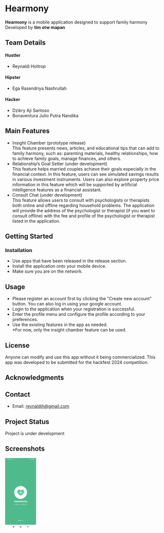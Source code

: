 # Hearmony
**Hearmony** is a mobile application designed to support family harmony <br>Developed by **tim otw mapan**

## Team Details

#### Hustler
- Reynaldi Holtrop

#### Hipster
- Ega Rasendriya Nashrullah

#### Hacker
- Dzikry Aji Santoso
- Bonaventura Julio Putra Nandika

## Main Features
- Insight Chamber (prototype release)
<br>This feature presents news, articles, and educational tips that can add to family harmony, such as: parenting materials, healthy relationships, how to achieve family goals, manage finances, and others.
- Relationship’s Goal Setter (under development)
<br>This feature helps married couples achieve their goals especially in the financial context. In this feature, users can see simulated savings results in various investment instruments. Users can also explore property price information in this feature which will be supported by artificial intelligence features as a financial assistant.
- Consult Chat (under development)
<br>This feature allows users to consult with psychologists or therapists both online and offline regarding household problems. The application will provide the address of the psychologist or therapist (if you want to consult offline) with the fee and profile of the psychologist or therapist listed in the application.

## Getting Started

### Installation
- Use apps that have been released in the release section. 
- Install the application onto your mobile device. 
- Make sure you are on the network.

## Usage
- Please register an account first by clicking the "Create new account" button. You can also log in using your google account.
- Login to the application when your registration is successful.
- Enter the profile menu and configure the profile according to your preferences.
- Use the existing features in the app as needed.
<br>*For now, only the insight chamber feature can be used.

## License
Anyone can modify and use this app without it being commercialized. This app was developed to be submitted for the hackfest 2024 competition.

## Acknowledgments


## Contact
- Email: reynaldih@gmail.com

## Project Status
Project is under development

## Screenshots
<img src="screenshot.gif" width=20% height=20%>


